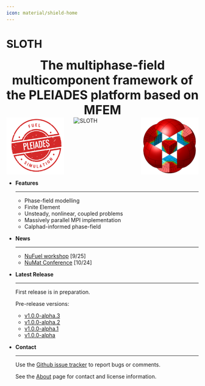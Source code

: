 ```yaml
---
icon: material/shield-home 
---
```


# **SLOTH**

<div style="text-align:center">
  <font size="6"><b>
  The multiphase-field multicomponent framework of the PLEIADES platform
</b></font>
  <font size="6"><b>
  based on MFEM
</b></font>
</div>
<div style="display: flex; justify-content: space-between;">

  <img src="img/logo-pleiades.png" alt="PLEIADES" style="width: 30%;">
  <!-- <img src="img/sloth_blanc.jpg" alt="SLOTH" style="width: 30%;"> -->
  <img src="img/logo-simu.gif" alt="SLOTH" style="width: 30%;">
  <img src="img/mfem.png" alt="MFEM" style="width: 30%;">

</div>

<div class="grid cards" markdown>

-   __Features__

    ---

     - Phase-field modelling
     - Finite Element
     - Unsteady, nonlinear, coupled problems
     - Massively parallel MPI implementation 
     - Calphad-informed phase-field

-   __News__

    ---

     - [NuFuel workshop](https://www.eera-jpnm.com/events/Nufuel2025) [9/25]
     - [NuMat Conference](https://www.elsevier.com/events/conferences/all/the-nuclear-materials-conference) [10/24]



-   __Latest Release__

    ---

    First release is in preparation. 

    Pre-release versions:

    - [v1.0.0-alpha.3](https://github.com/Collab4Sloth/SLOTH/releases/tag/v1.0.0-alpha.3)
    - [v1.0.0-alpha.2](https://github.com/Collab4Sloth/SLOTH/releases/tag/v1.0.0-alpha.3)
    - [v1.0.0-alpha.1](https://github.com/Collab4Sloth/SLOTH/releases/tag/v1.0.0-alpha.3)
    - [v1.0.0-alpha](https://github.com/Collab4Sloth/SLOTH/releases/tag/v1.0.0-alpha.3)

-   __Contact__

    ---

    Use the [Github issue tracker](https://github.com/Collab4Sloth/SLOTH/issues) to report bugs or comments. 
    
    See the [About](About/index.md) page for contact and license information.

</div>
